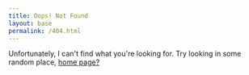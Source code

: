 ```yaml
---
title: Oops! Not Found
layout: base
permalink: /404.html
---
```


Unfortunately, I can't find what you're looking for. Try looking in some random place, [home page?](./)
